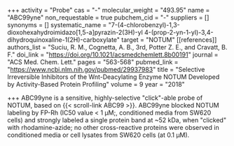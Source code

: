 +++
activity = "Probe"
cas = "-"
molecular_weight = "493.95"
name = "ABC99yne"
non_requestable = true
pubchem_cid = "-"
suppliers = []
synonyms = []
systematic_name = "7-(4-chlorobenzyl)-1,3-dioxohexahydroimidazo[1,5-a]pyrazin-2(3H)-yl 4-(prop-2-yn-1-yl)-3,4-dihydroquinoxaline-1(2H)-carboxylate"
target = "NOTUM"
[[references]]
authors_list = "Suciu, R. M., Cognetta, A. B., 3rd, Potter Z. E., and Cravatt, B. F."
doi_link = "https://doi.org/10.1021/acsmedchemlett.8b00191"
journal = "ACS Med. Chem. Lett."
pages = "563-568"
pubmed_link = "https://www.ncbi.nlm.nih.gov/pubmed/29937983"
title = "Selective Irreversible Inhibitors of the Wnt-Deacylating Enzyme NOTUM Developed by Activity-Based Protein Profiling"
volume = 9
year = "2018"

+++
ABC99yne is a sensitive, highly-selective "click"-able probe of NOTUM, based on {{< scroll-link ABC99 >}}. ABC99yne blocked NOTUM labeling by FP-Rh (IC50 value < 1 µM;, conditioned media from SW620 cells) and strongly labeled a single protein band at \~52 kDa, when "clicked" with rhodamine-azide; no other cross-reactive proteins were observed in conditioned media or cell lysates from SW620 cells (at 0.1 μM).